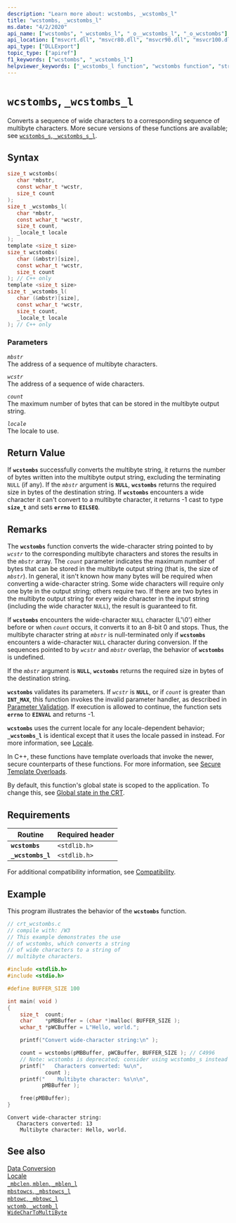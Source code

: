 ```yaml
---
description: "Learn more about: wcstombs, _wcstombs_l"
title: "wcstombs, _wcstombs_l"
ms.date: "4/2/2020"
api_name: ["wcstombs", "_wcstombs_l", "_o__wcstombs_l", "_o_wcstombs"]
api_location: ["msvcrt.dll", "msvcr80.dll", "msvcr90.dll", "msvcr100.dll", "msvcr100_clr0400.dll", "msvcr110.dll", "msvcr110_clr0400.dll", "msvcr120.dll", "msvcr120_clr0400.dll", "ucrtbase.dll", "api-ms-win-crt-convert-l1-1-0.dll", "ntoskrnl.exe", "api-ms-win-crt-private-l1-1-0.dll"]
api_type: ["DLLExport"]
topic_type: ["apiref"]
f1_keywords: ["wcstombs", "_wcstombs_l"]
helpviewer_keywords: ["_wcstombs_l function", "wcstombs function", "string conversion, wide characters", "wide characters, converting", "wcstombs_l function", "characters, converting", "string conversion, multibyte character strings"]
---
```

# `wcstombs`, `_wcstombs_l`

Converts a sequence of wide characters to a corresponding sequence of multibyte characters. More secure versions of these functions are available; see [`wcstombs_s`, `_wcstombs_s_l`](wcstombs-s-wcstombs-s-l.md).

## Syntax

```C
size_t wcstombs(
   char *mbstr,
   const wchar_t *wcstr,
   size_t count
);
size_t _wcstombs_l(
   char *mbstr,
   const wchar_t *wcstr,
   size_t count,
   _locale_t locale
);
template <size_t size>
size_t wcstombs(
   char (&mbstr)[size],
   const wchar_t *wcstr,
   size_t count
); // C++ only
template <size_t size>
size_t _wcstombs_l(
   char (&mbstr)[size],
   const wchar_t *wcstr,
   size_t count,
   _locale_t locale
); // C++ only
```

### Parameters

*`mbstr`*\
The address of a sequence of multibyte characters.

*`wcstr`*\
The address of a sequence of wide characters.

*`count`*\
The maximum number of bytes that can be stored in the multibyte output string.

*`locale`*\
The locale to use.

## Return Value

If **`wcstombs`** successfully converts the multibyte string, it returns the number of bytes written into the multibyte output string, excluding the terminating `NULL` (if any). If the *`mbstr`* argument is **`NULL`**, **`wcstombs`** returns the required size in bytes of the destination string. If **`wcstombs`** encounters a wide character it can't convert to a multibyte character, it returns -1 cast to type **`size_t`** and sets **`errno`** to **`EILSEQ`**.

## Remarks

The **`wcstombs`** function converts the wide-character string pointed to by *`wcstr`* to the corresponding multibyte characters and stores the results in the *`mbstr`* array. The *`count`* parameter indicates the maximum number of bytes that can be stored in the multibyte output string (that is, the size of *`mbstr`*). In general, it isn't known how many bytes will be required when converting a wide-character string. Some wide characters will require only one byte in the output string; others require two. If there are two bytes in the multibyte output string for every wide character in the input string (including the wide character `NULL`), the result is guaranteed to fit.

If **`wcstombs`** encounters the wide-character `NULL` character (L'\0') either before or when *`count`* occurs, it converts it to an 8-bit 0 and stops. Thus, the multibyte character string at *`mbstr`* is null-terminated only if **`wcstombs`** encounters a wide-character `NULL` character during conversion. If the sequences pointed to by *`wcstr`* and *`mbstr`* overlap, the behavior of **`wcstombs`** is undefined.

If the *`mbstr`* argument is **`NULL`**, **`wcstombs`** returns the required size in bytes of the destination string.

**`wcstombs`** validates its parameters. If *`wcstr`* is **`NULL`**, or if *`count`* is greater than **`INT_MAX`**, this function invokes the invalid parameter handler, as described in [Parameter Validation](../../c-runtime-library/parameter-validation.md). If execution is allowed to continue, the function sets **`errno`** to **`EINVAL`** and returns -1.

**`wcstombs`** uses the current locale for any locale-dependent behavior; **`_wcstombs_l`** is identical except that it uses the locale passed in instead. For more information, see [Locale](../../c-runtime-library/locale.md).

In C++, these functions have template overloads that invoke the newer, secure counterparts of these functions. For more information, see [Secure Template Overloads](../../c-runtime-library/secure-template-overloads.md).

By default, this function's global state is scoped to the application. To change this, see [Global state in the CRT](../global-state.md).

## Requirements

|Routine|Required header|
|-------------|---------------------|
|**`wcstombs`**|`<stdlib.h>`|
|**`_wcstombs_l`**|`<stdlib.h>`|

For additional compatibility information, see [Compatibility](../../c-runtime-library/compatibility.md).

## Example

This program illustrates the behavior of the **`wcstombs`** function.

```C
// crt_wcstombs.c
// compile with: /W3
// This example demonstrates the use
// of wcstombs, which converts a string
// of wide characters to a string of
// multibyte characters.

#include <stdlib.h>
#include <stdio.h>

#define BUFFER_SIZE 100

int main( void )
{
    size_t  count;
    char    *pMBBuffer = (char *)malloc( BUFFER_SIZE );
    wchar_t *pWCBuffer = L"Hello, world.";

    printf("Convert wide-character string:\n" );

    count = wcstombs(pMBBuffer, pWCBuffer, BUFFER_SIZE ); // C4996
    // Note: wcstombs is deprecated; consider using wcstombs_s instead
    printf("   Characters converted: %u\n",
            count );
    printf("    Multibyte character: %s\n\n",
           pMBBuffer );

    free(pMBBuffer);
}
```

```Output
Convert wide-character string:
   Characters converted: 13
    Multibyte character: Hello, world.
```

## See also

[Data Conversion](../../c-runtime-library/data-conversion.md)\
[Locale](../../c-runtime-library/locale.md)\
[`_mbclen`, `mblen`, `_mblen_l`](mbclen-mblen-mblen-l.md)\
[`mbstowcs`, `_mbstowcs_l`](mbstowcs-mbstowcs-l.md)\
[`mbtowc`, `_mbtowc_l`](mbtowc-mbtowc-l.md)\
[`wctomb`, `_wctomb_l`](wctomb-wctomb-l.md)\
[`WideCharToMultiByte`](/windows/win32/api/stringapiset/nf-stringapiset-widechartomultibyte)

